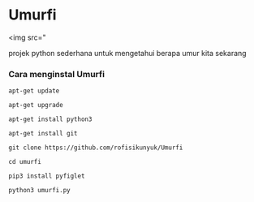 # Umurfi
<img src="
<p>projek python sederhana untuk mengetahui berapa umur kita sekarang</p>
<h3>Cara menginstal Umurfi</h3>
<p><code>apt-get update</code></p>
<p><code>apt-get upgrade</code></p>
<p><code>apt-get install python3</code></p>
<p><code>apt-get install git</code></p>
<p><code>git clone https://github.com/rofisikunyuk/Umurfi</code></p>
<p><code>cd umurfi</code></p>
<p><code>pip3 install pyfiglet</code></p>
<p><code>python3 umurfi.py</code></p>

